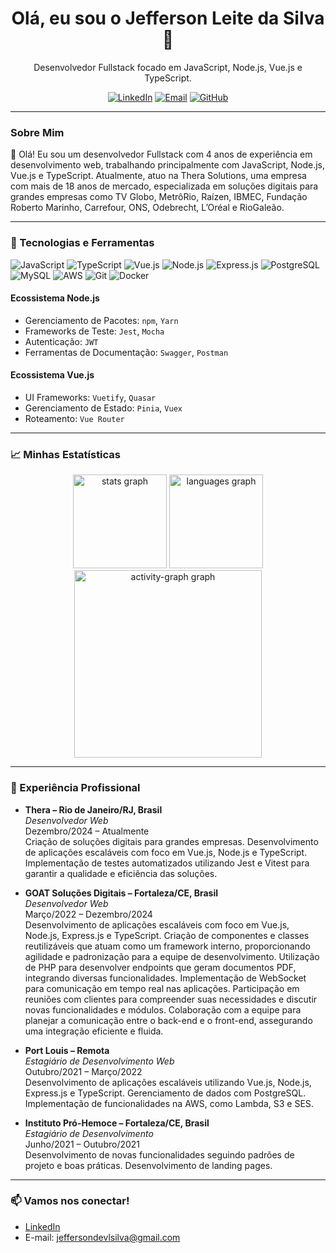 
<h1 align="center">Olá, eu sou o Jefferson Leite da Silva 👋</h1>

<p align="center">
  Desenvolvedor Fullstack focado em JavaScript, Node.js, Vue.js e TypeScript.
</p>

<p align="center">
  <a href="https://www.linkedin.com/in/jeffdevlsilva/"><img src="https://img.shields.io/badge/LinkedIn-0077B5?style=for-the-badge&logo=linkedin&logoColor=white" alt="LinkedIn"></a>
  <a href="mailto:jeffersondevlsilva@gmail.com"><img src="https://img.shields.io/badge/Email-D14836?style=for-the-badge&logo=gmail&logoColor=white" alt="Email"></a>
  <a href="https://github.com/jefflsilva"><img src="https://img.shields.io/badge/GitHub-181717?style=for-the-badge&logo=github&logoColor=white" alt="GitHub"></a>
</p>

---

### Sobre Mim
👋 Olá! Eu sou um desenvolvedor Fullstack com 4 anos de experiência em desenvolvimento web, trabalhando principalmente com JavaScript, Node.js, Vue.js e TypeScript. Atualmente, atuo na Thera Solutions, uma empresa com mais de 18 anos de mercado, especializada em soluções digitais para grandes empresas como TV Globo, MetrôRio, Raízen, IBMEC, Fundação Roberto Marinho, Carrefour, ONS, Odebrecht, L’Oréal e RioGaleão.

---

### 🌟 Tecnologias e Ferramentas

<div>
  <img src="https://img.shields.io/badge/JavaScript-F7DF1E?style=for-the-badge&logo=javascript&logoColor=black" alt="JavaScript">
  <img src="https://img.shields.io/badge/TypeScript-007ACC?style=for-the-badge&logo=typescript&logoColor=white" alt="TypeScript">
  <img src="https://img.shields.io/badge/Vue.js-4FC08D?style=for-the-badge&logo=vue.js&logoColor=white" alt="Vue.js">
  <img src="https://img.shields.io/badge/Node.js-339933?style=for-the-badge&logo=node.js&logoColor=white" alt="Node.js">
  <img src="https://img.shields.io/badge/Express.js-404D59?style=for-the-badge&logo=express&logoColor=white" alt="Express.js">
  <img src="https://img.shields.io/badge/PostgreSQL-336791?style=for-the-badge&logo=postgresql&logoColor=white" alt="PostgreSQL">
  <img src="https://img.shields.io/badge/MySQL-4479A1?style=for-the-badge&logo=mysql&logoColor=white" alt="MySQL">
  <img src="https://img.shields.io/badge/AWS-232F3E?style=for-the-badge&logo=amazon-aws&logoColor=white" alt="AWS">
  <img src="https://img.shields.io/badge/Git-F05032?style=for-the-badge&logo=git&logoColor=white" alt="Git">
  <img src="https://img.shields.io/badge/Docker-2496ED?style=for-the-badge&logo=docker&logoColor=white" alt="Docker">
</div>

#### Ecossistema Node.js
- Gerenciamento de Pacotes: `npm`, `Yarn`
- Frameworks de Teste: `Jest`, `Mocha`
- Autenticação: `JWT`
- Ferramentas de Documentação: `Swagger`, `Postman`

#### Ecossistema Vue.js
- UI Frameworks: `Vuetify`, `Quasar`
- Gerenciamento de Estado: `Pinia`, `Vuex`
- Roteamento: `Vue Router`

---

### 📈 Minhas Estatísticas

<div align="center">
  <img src="https://github-readme-stats.vercel.app/api?username=jefflsilva&hide_title=false&hide_rank=false&show_icons=true&include_all_commits=true&count_private=true&disable_animations=false&theme=dracula&locale=en&hide_border=false&order=1" height="150" alt="stats graph" />
  
   <img src="https://github-readme-stats.vercel.app/api/top-langs?username=jefflsilva&locale=en&hide_title=false&layout=compact&card_width=320&langs_count=5&theme=dracula&hide_border=false&order=2" height="150" alt="languages graph"  />
  <img src="https://github-readme-activity-graph.vercel.app/graph?username=jefflsilva&radius=16&theme=react&area=true&order=5" height="300" alt="activity-graph graph" />
</div>

---

### 💼 Experiência Profissional

- **Thera – Rio de Janeiro/RJ, Brasil**  
  *Desenvolvedor Web*  
  Dezembro/2024 – Atualmente  
  Criação de soluções digitais para grandes empresas. Desenvolvimento de aplicações escaláveis com foco em Vue.js, Node.js e TypeScript. Implementação de testes automatizados utilizando Jest e Vitest para garantir a qualidade e eficiência das soluções.

- **GOAT Soluções Digitais – Fortaleza/CE, Brasil**  
  *Desenvolvedor Web*  
  Março/2022 – Dezembro/2024  
  Desenvolvimento de aplicações escaláveis com foco em Vue.js, Node.js, Express.js e TypeScript. Criação de componentes e classes reutilizáveis que atuam como um framework interno, proporcionando agilidade e padronização para a equipe de desenvolvimento. Utilização de PHP para desenvolver endpoints que geram documentos PDF, integrando diversas funcionalidades. Implementação de WebSocket para comunicação em tempo real nas aplicações. Participação em reuniões com clientes para compreender suas necessidades e discutir novas funcionalidades e módulos. Colaboração com a equipe para planejar a comunicação entre o back-end e o front-end, assegurando uma integração eficiente e fluida.

- **Port Louis – Remota**  
  *Estagiário de Desenvolvimento Web*  
  Outubro/2021 – Março/2022  
  Desenvolvimento de aplicações escaláveis utilizando Vue.js, Node.js, Express.js e TypeScript. Gerenciamento de dados com PostgreSQL. Implementação de funcionalidades na AWS, como Lambda, S3 e SES.

- **Instituto Pró-Hemoce – Fortaleza/CE, Brasil**  
  *Estagiário de Desenvolvimento*  
  Junho/2021 – Outubro/2021  
  Desenvolvimento de novas funcionalidades seguindo padrões de projeto e boas práticas. Desenvolvimento de landing pages.


---

### 📫 Vamos nos conectar!

- [LinkedIn](https://www.linkedin.com/in/jeffdevlsilva/)
- E-mail: jeffersondevlsilva@gmail.com
